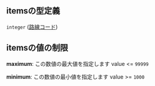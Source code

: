 ## itemsの型定義

`integer` ([路線コード](tree_segment-properties-頂点リスト-探索部分木の頂点-properties-駅が登録されている路線-路線コード.md))

## itemsの値の制限

**maximum**: この数値の最大値を指定します value <= `99999`

**minimum**: この数値の最小値を指定します value >= `1000`
